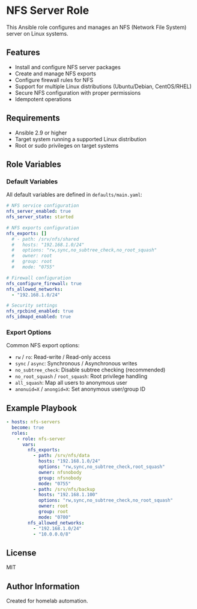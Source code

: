# NFS Server Role

This Ansible role configures and manages an NFS (Network File System) server on Linux systems.

## Features

- Install and configure NFS server packages
- Create and manage NFS exports
- Configure firewall rules for NFS
- Support for multiple Linux distributions (Ubuntu/Debian, CentOS/RHEL)
- Secure NFS configuration with proper permissions
- Idempotent operations

## Requirements

- Ansible 2.9 or higher
- Target system running a supported Linux distribution
- Root or sudo privileges on target systems

## Role Variables

### Default Variables

All default variables are defined in `defaults/main.yaml`:

```yaml
# NFS service configuration
nfs_server_enabled: true
nfs_server_state: started

# NFS exports configuration
nfs_exports: []
  # - path: /srv/nfs/shared
  #   hosts: "192.168.1.0/24"
  #   options: "rw,sync,no_subtree_check,no_root_squash"
  #   owner: root
  #   group: root
  #   mode: "0755"

# Firewall configuration
nfs_configure_firewall: true
nfs_allowed_networks:
  - "192.168.1.0/24"

# Security settings
nfs_rpcbind_enabled: true
nfs_idmapd_enabled: true
```

### Export Options

Common NFS export options:

- `rw` / `ro`: Read-write / Read-only access
- `sync` / `async`: Synchronous / Asynchronous writes
- `no_subtree_check`: Disable subtree checking (recommended)
- `no_root_squash` / `root_squash`: Root privilege handling
- `all_squash`: Map all users to anonymous user
- `anonuid=X` / `anongid=X`: Set anonymous user/group ID

## Example Playbook

```yaml
- hosts: nfs-servers
  become: true
  roles:
    - role: nfs-server
      vars:
        nfs_exports:
          - path: /srv/nfs/data
            hosts: "192.168.1.0/24"
            options: "rw,sync,no_subtree_check,root_squash"
            owner: nfsnobody
            group: nfsnobody
            mode: "0755"
          - path: /srv/nfs/backup
            hosts: "192.168.1.100"
            options: "rw,sync,no_subtree_check,no_root_squash"
            owner: root
            group: root
            mode: "0700"
        nfs_allowed_networks:
          - "192.168.1.0/24"
          - "10.0.0.0/8"
```

## License

MIT

## Author Information

Created for homelab automation.
